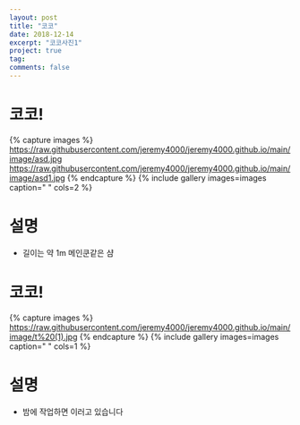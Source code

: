 ```yaml
---
layout: post
title: "코코"
date: 2018-12-14
excerpt: "코코사진1"
project: true
tag:
comments: false
---
```


# 코코!
{% capture images %}
https://raw.githubusercontent.com/jeremy4000/jeremy4000.github.io/main/image/asd.jpg
https://raw.githubusercontent.com/jeremy4000/jeremy4000.github.io/main/image/asd1.jpg
{% endcapture %}
{% include gallery images=images caption=" " cols=2 %}

# 설명
* 길이는 약 1m 메인쿤같은 샴

# 코코!
{% capture images %}
https://raw.githubusercontent.com/jeremy4000/jeremy4000.github.io/main/image/t%20(1).jpg
{% endcapture %}
{% include gallery images=images caption=" " cols=1 %}


# 설명
* 밤에 작업하면 이러고 있습니다 
